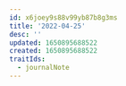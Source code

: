 ```yaml
---
id: x6joey9s88v99yb87b8g3ms
title: '2022-04-25'
desc: ''
updated: 1650895688522
created: 1650895688522
traitIds:
  - journalNote
---
```


